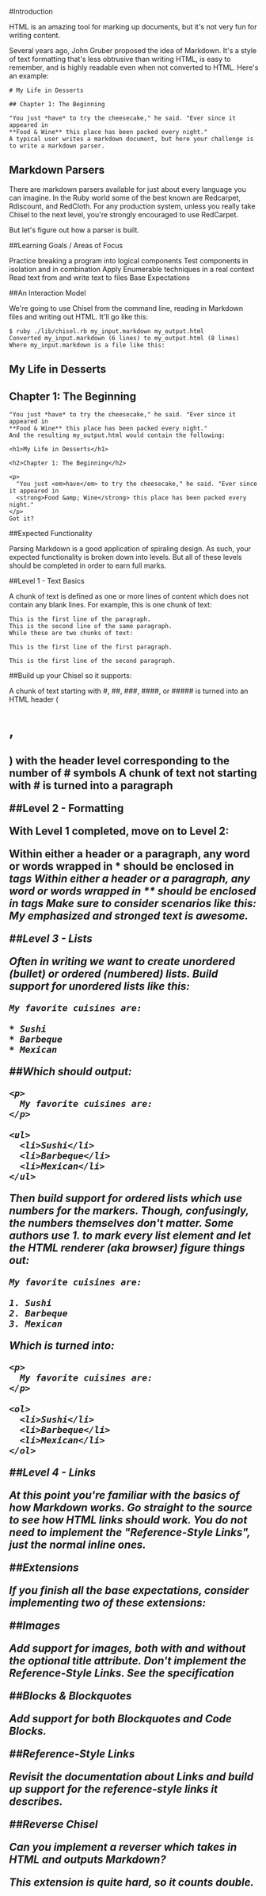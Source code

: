 #Introduction

HTML is an amazing tool for marking up documents, but it's not very fun for writing content.

Several years ago, John Gruber proposed the idea of Markdown. It's a style of text formatting that's less obtrusive than writing HTML, is easy to remember, and is highly readable even when not converted to HTML. Here's an example:

    # My Life in Desserts
    
    ## Chapter 1: The Beginning

    "You just *have* to try the cheesecake," he said. "Ever since it appeared in
    **Food & Wine** this place has been packed every night."
    A typical user writes a markdown document, but here your challenge is to write a markdown parser.

## Markdown Parsers

There are markdown parsers available for just about every language you can imagine. In the Ruby world some of the best known are Redcarpet, Rdiscount, and RedCloth. For any production system, unless you really take Chisel to the next level, you're strongly encouraged to use RedCarpet.

But let's figure out how a parser is built.

##Learning Goals / Areas of Focus

Practice breaking a program into logical components
Test components in isolation and in combination
Apply Enumerable techniques in a real context
Read text from and write text to files
Base Expectations

##An Interaction Model

We're going to use Chisel from the command line, reading in Markdown files and writing out HTML. It'll go like this:

    $ ruby ./lib/chisel.rb my_input.markdown my_output.html
    Converted my_input.markdown (6 lines) to my_output.html (8 lines)
    Where my_input.markdown is a file like this:

## My Life in Desserts

## Chapter 1: The Beginning
    
    "You just *have* to try the cheesecake," he said. "Ever since it appeared in
    **Food & Wine** this place has been packed every night."
    And the resulting my_output.html would contain the following:
    
    <h1>My Life in Desserts</h1>
    
    <h2>Chapter 1: The Beginning</h2>
    
    <p>
      "You just <em>have</em> to try the cheesecake," he said. "Ever since it appeared in
      <strong>Food &amp; Wine</strong> this place has been packed every night."
    </p>
    Got it?

##Expected Functionality

Parsing Markdown is a good application of spiraling design. As such, your expected functionality is broken down into levels. But all of these levels should be completed in order to earn full marks.

##Level 1 - Text Basics

A chunk of text is defined as one or more lines of content which does not contain any blank lines. For example, this is one chunk of text:

    This is the first line of the paragraph.
    This is the second line of the same paragraph.
    While these are two chunks of text:
    
    This is the first line of the first paragraph.
    
    This is the first line of the second paragraph.

##Build up your Chisel so it supports:

A chunk of text starting with #, ##, ###, ####, or ##### is turned into an HTML header (<h1>, <h2>) with the header level corresponding to the number of # symbols
A chunk of text not starting with # is turned into a paragraph

##Level 2 - Formatting

With Level 1 completed, move on to Level 2:

Within either a header or a paragraph, any word or words wrapped in * should be enclosed in <em> tags
Within either a header or a paragraph, any word or words wrapped in ** should be enclosed in <strong> tags
Make sure to consider scenarios like this: My *emphasized and **stronged** text* is awesome.

##Level 3 - Lists

Often in writing we want to create unordered (bullet) or ordered (numbered) lists. Build support for unordered lists like this:

    My favorite cuisines are:
    
    * Sushi
    * Barbeque
    * Mexican

##Which should output:

    <p>
      My favorite cuisines are:
    </p>
    
    <ul>
      <li>Sushi</li>
      <li>Barbeque</li>
      <li>Mexican</li>
    </ul>
    
Then build support for ordered lists which use numbers for the markers. Though, confusingly, the numbers themselves don't matter. Some authors use 1. to mark every list element and let the HTML renderer (aka browser) figure things out:

    My favorite cuisines are:
    
    1. Sushi
    2. Barbeque
    3. Mexican

Which is turned into:

    <p>
      My favorite cuisines are:
    </p>
    
    <ol>
      <li>Sushi</li>
      <li>Barbeque</li>
      <li>Mexican</li>
    </ol>
    
##Level 4 - Links

At this point you're familiar with the basics of how Markdown works. Go straight to the source to see how HTML links should work. You do not need to implement the "Reference-Style Links", just the normal inline ones.

##Extensions

If you finish all the base expectations, consider implementing two of these extensions:

##Images

Add support for images, both with and without the optional title attribute. Don't implement the Reference-Style Links. See the specification

##Blocks & Blockquotes

Add support for both Blockquotes and Code Blocks.

##Reference-Style Links

Revisit the documentation about Links and build up support for the reference-style links it describes.

##Reverse Chisel

Can you implement a reverser which takes in HTML and outputs Markdown?

This extension is quite hard, so it counts double.
